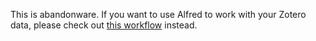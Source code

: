 This is abandonware. If you want to use Alfred to work with your Zotero data, please check out [this workflow](https://github.com/deanishe/zothero) instead.
